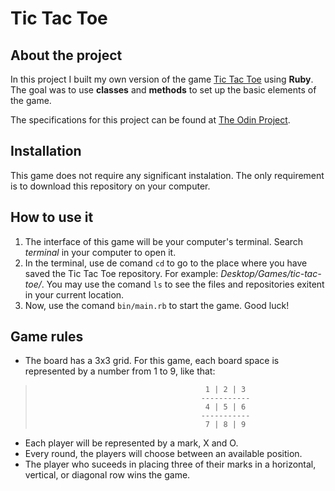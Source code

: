 # Tic Tac Toe

## About the project

In this project I built my own version of the game [Tic Tac Toe](https://en.wikipedia.org/wiki/Tic-tac-toe) using **Ruby**. The goal was to use **classes** and **methods** to set up the basic elements of the game. 

The specifications for this project can be found at [The Odin Project](https://www.theodinproject.com/courses/ruby-programming/lessons/oop).

## Installation

This game does not require any significant instalation. The only requirement is to download this repository on your computer.

## How to use it

1. The interface of this game will be your computer's terminal. Search _terminal_ in your computer to open it.
2. In the terminal, use de comand `cd` to go to the place where you have saved the Tic Tac Toe repository. For example: _Desktop/Games/tic-tac-toe/_. 
You may use the comand `ls` to see the files and repositories exitent in your current location.
3. Now, use the comand `bin/main.rb` to start the game. Good luck!

## Game rules

- The board has a 3x3 grid. For this game, each board space is represented by a number from 1 to 9, like that:

 >                                           1 | 2 | 3
 >                                          -----------
 >                                           4 | 5 | 6
 >                                          -----------
 >                                           7 | 8 | 9

- Each player will be represented by a mark, X and O.
- Every round, the players will choose between an available position.
- The player who suceeds in placing three of their marks in a horizontal, vertical, or diagonal row wins the game.

